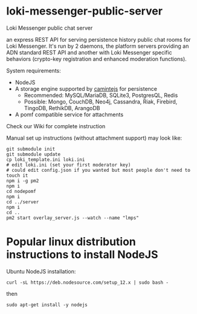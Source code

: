 # loki-messenger-public-server
Loki Messenger public chat server

an express REST API for serving persistence history public chat rooms for Loki Messenger. It's run by 2 daemons, the platform servers providing an ADN standard REST API and another with Loki Messenger specific behaviors (crypto-key registration and enhanced moderation functions).

System requirements:
- NodeJS
- A storage engine supported by [camintejs](https://github.com/biggora/caminte) for persistence
  - Recommended: MySQL/MariaDB, SQLite3, PostgresQL, Redis
  - Possible: Mongo, CouchDB, Neo4j, Cassandra, Riak, Firebird, TingoDB, RethikDB, ArangoDB
- A pomf compatible service for attachments

Check our Wiki for complete instruction

Manual set up instructions (without attachment support) may look like:
```
git submodule init
git submodule update
cp loki_template.ini loki.ini
# edit loki.ini (set your first moderator key)
# could edit config.json if you wanted but most people don't need to touch it
npm i -g pm2
npm i
cd nodepomf
npm i
cd ../server
npm i
cd ..
pm2 start overlay_server.js --watch --name "lmps"
```

# Popular linux distribution instructions to install NodeJS

Ubuntu NodeJS installation:

`curl -sL https://deb.nodesource.com/setup_12.x | sudo bash -`

then

`sudo apt-get install -y nodejs`
